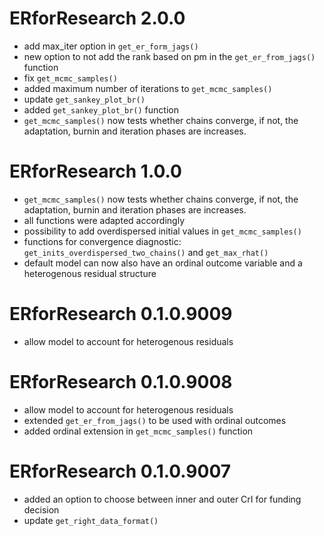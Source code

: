 <!-- NEWS.md is maintained by https://cynkra.github.io/fledge, do not edit -->

# ERforResearch 2.0.0

- add max_iter option in `get_er_form_jags()`
- new option to not add the rank based on pm in the `get_er_from_jags()` function
- fix `get_mcmc_samples()`
- added maximum number of iterations to `get_mcmc_samples()`
- update `get_sankey_plot_br()`
- added `get_sankey_plot_br()` function
- `get_mcmc_samples()` now tests whether chains converge, if not, the adaptation, burnin and iteration phases are increases.


# ERforResearch 1.0.0

- `get_mcmc_samples()` now tests whether chains converge, if not, the adaptation, burnin and iteration phases are increases.
- all functions were adapted accordingly
- possibility to add overdispersed initial values in `get_mcmc_samples()`
- functions for convergence diagnostic: `get_inits_overdispersed_two_chains()` and `get_max_rhat()`
- default model can now also have an ordinal outcome variable and a heterogenous residual structure


# ERforResearch 0.1.0.9009

- allow model to account for heterogenous residuals


# ERforResearch 0.1.0.9008

- allow model to account for heterogenous residuals
- extended `get_er_from_jags()` to be used with ordinal outcomes
- added ordinal extension in `get_mcmc_samples()` function



# ERforResearch 0.1.0.9007

- added an option  to choose between inner and outer CrI for funding decision
- update  `get_right_data_format()`


